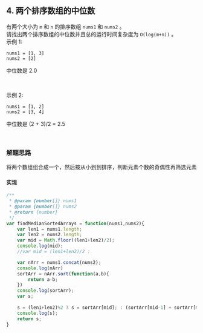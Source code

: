 
## 4. 两个排序数组的中位数

有两个大小为 `m` 和 `n` 的排序数组 `nums1` 和 `nums2` 。
<br>
请找出两个排序数组的中位数并且总的运行时间复杂度为 `O(log(m+n))` 。
<br>
示例 1:

```
nums1 = [1, 3]
nums2 = [2]
```

中位数是 2.0

<br> 

示例 2:

```
nums1 = [1, 2]
nums2 = [3, 4]
```

中位数是 (2 + 3)/2 = 2.5

<br>

### 解题思路
将两个数组组合成一个，然后按从小到到排序，判断元素个数的奇偶性再筛选元素

#### 实现

```js
/**
 * @param {number[]} nums1
 * @param {number[]} nums2
 * @return {number}
 */
var findMedianSortedArrays = function(nums1,nums2){
    var len1 = nums1.length;
    var len2 = nums2.length;
    var mid = Math.floor((len1+len2)/2);
    console.log(mid);
    //var mid = (len1+len2)/2 : 

    var nArr = nums1.concat(nums2);
    console.log(nArr)
    sortArr = nArr.sort(function(a,b){
        return a-b;
    })
    console.log(sortArr);
    var s;
    
    s = (len1+len2)%2 ? s = sortArr[mid]; : (sortArr[mid-1] + sortArr[mid])/2;
    console.log(s);
    return s;
}
```




